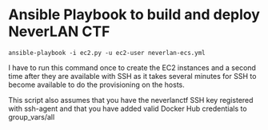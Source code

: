 # Ansible Playbook to build and deploy NeverLAN CTF  

    ansible-playbook -i ec2.py -u ec2-user neverlan-ecs.yml  

I have to run this command once to create the EC2 instances and a second time
after they are available with SSH as it takes several minutes for SSH to become
available to do the provisioning on the hosts.  

This script also assumes that you have the neverlanctf SSH key registered with
ssh-agent and that you have added valid Docker Hub credentials to
group_vars/all
